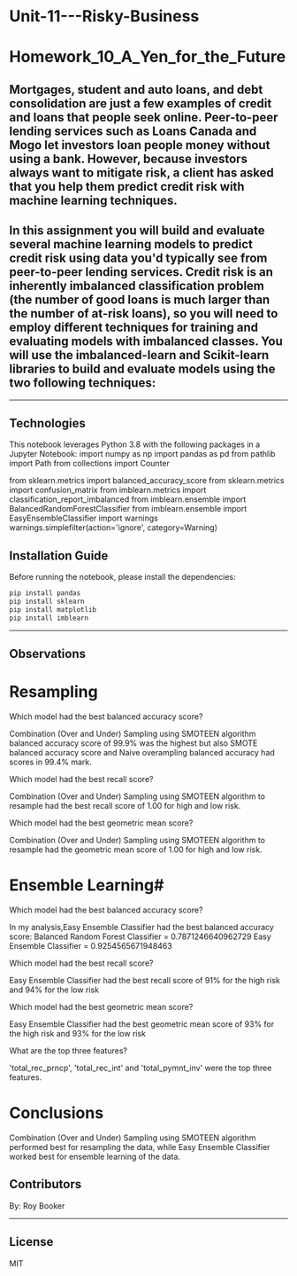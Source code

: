 # Unit-11---Risky-Business

# Homework_10_A_Yen_for_the_Future



## Mortgages, student and auto loans, and debt consolidation are just a few examples of credit and loans that people seek online. Peer-to-peer lending services such as Loans Canada and Mogo let investors loan people money without using a bank. However, because investors always want to mitigate risk, a client has asked that you help them predict credit risk with machine learning techniques.

## In this assignment you will build and evaluate several machine learning models to predict credit risk using data you'd typically see from peer-to-peer lending services. Credit risk is an inherently imbalanced classification problem (the number of good loans is much larger than the number of at-risk loans), so you will need to employ different techniques for training and evaluating models with imbalanced classes. You will use the imbalanced-learn and Scikit-learn libraries to build and evaluate models using the two following techniques: ##

--------

## Technologies

This notebook leverages Python 3.8 with the following packages in a Jupyter Notebook:
import numpy as np
import pandas as pd
from pathlib import Path
from collections import Counter

from sklearn.metrics import balanced_accuracy_score
from sklearn.metrics import confusion_matrix
from imblearn.metrics import classification_report_imbalanced
from imblearn.ensemble import BalancedRandomForestClassifier
from imblearn.ensemble import EasyEnsembleClassifier
import warnings
warnings.simplefilter(action='ignore', category=Warning)

## Installation Guide

Before running the notebook, please install the dependencies:

```python
pip install pandas
pip install sklearn
pip install matplotlib
pip install imblearn

```

---

## Observations

# Resampling #

Which model had the best balanced accuracy score? 

Combination (Over and Under) Sampling using SMOTEEN algorithm balanced accuracy score of 99.9% was the highest but also SMOTE balanced accuracy score and Naive overampling balanced accuracy had scores in 99.4% mark.

Which model had the best recall score?

Combination (Over and Under) Sampling using SMOTEEN algorithm to resample had the best recall score of 1.00 for high and low risk.

Which model had the best geometric mean score?

Combination (Over and Under) Sampling using SMOTEEN algorithm to resample had the geometric mean score of 1.00 for high and low risk.

# Ensemble Learning#

Which model had the best balanced accuracy score?

In my analysis,Easy Ensemble Classifier had the best balanced accuracy score:
     Balanced Random Forest Classifier = 0.7871246640962729
     Easy Ensemble Classifier = 0.9254565671948463
     
Which model had the best recall score?

Easy Ensemble Classifier had the best recall score of 91% for the high risk and 94% for the low risk

Which model had the best geometric mean score?

Easy Ensemble Classifier had the best geometric mean score of 93% for the high risk and 93% for the low risk

What are the top three features?

'total_rec_prncp', 'total_rec_int' and 'total_pymnt_inv' were the top three features.


# Conclusions
Combination (Over and Under) Sampling using SMOTEEN algorithm performed best for resampling the data, while Easy Ensemble Classifier worked best for ensemble learning of the data.

## Contributors

By: Roy Booker

---

## License

MIT
